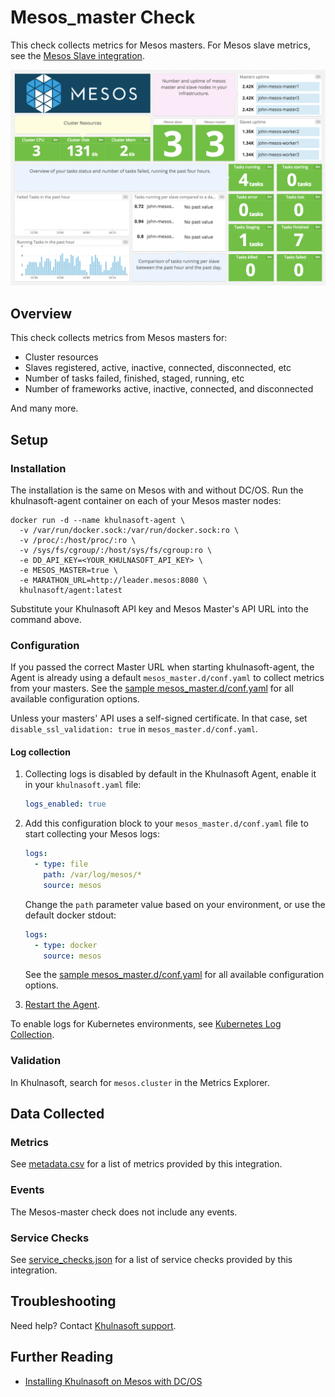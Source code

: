 # Mesos_master Check

This check collects metrics for Mesos masters. For Mesos slave metrics, see the [Mesos Slave integration][1].

![Mesos master Dashboard][2]

## Overview

This check collects metrics from Mesos masters for:

- Cluster resources
- Slaves registered, active, inactive, connected, disconnected, etc
- Number of tasks failed, finished, staged, running, etc
- Number of frameworks active, inactive, connected, and disconnected

And many more.

## Setup

### Installation

The installation is the same on Mesos with and without DC/OS. Run the khulnasoft-agent container on each of your Mesos master nodes:

```shell
docker run -d --name khulnasoft-agent \
  -v /var/run/docker.sock:/var/run/docker.sock:ro \
  -v /proc/:/host/proc/:ro \
  -v /sys/fs/cgroup/:/host/sys/fs/cgroup:ro \
  -e DD_API_KEY=<YOUR_KHULNASOFT_API_KEY> \
  -e MESOS_MASTER=true \
  -e MARATHON_URL=http://leader.mesos:8080 \
  khulnasoft/agent:latest
```

Substitute your Khulnasoft API key and Mesos Master's API URL into the command above.

### Configuration

If you passed the correct Master URL when starting khulnasoft-agent, the Agent is already using a default `mesos_master.d/conf.yaml` to collect metrics from your masters. See the [sample mesos_master.d/conf.yaml][3] for all available configuration options.

Unless your masters' API uses a self-signed certificate. In that case, set `disable_ssl_validation: true` in `mesos_master.d/conf.yaml`.

#### Log collection

1. Collecting logs is disabled by default in the Khulnasoft Agent, enable it in your `khulnasoft.yaml` file:

    ```yaml
    logs_enabled: true
    ```

2. Add this configuration block to your `mesos_master.d/conf.yaml` file to start collecting your Mesos logs:

    ```yaml
    logs:
      - type: file
        path: /var/log/mesos/*
        source: mesos
    ```

    Change the `path` parameter value based on your environment, or use the default docker stdout:

    ```yaml
    logs:
      - type: docker
        source: mesos
    ```

    See the [sample mesos_master.d/conf.yaml][3] for all available configuration options.

3. [Restart the Agent][4].

To enable logs for Kubernetes environments, see [Kubernetes Log Collection][5].

### Validation

In Khulnasoft, search for `mesos.cluster` in the Metrics Explorer.

## Data Collected

### Metrics

See [metadata.csv][6] for a list of metrics provided by this integration.

### Events

The Mesos-master check does not include any events.

### Service Checks

See [service_checks.json][7] for a list of service checks provided by this integration.

## Troubleshooting

Need help? Contact [Khulnasoft support][8].

## Further Reading

- [Installing Khulnasoft on Mesos with DC/OS][9]

[1]: https://docs.khulnasoft.com/integrations/mesos/#mesos-slave-integration
[2]: https://raw.githubusercontent.com/KhulnaSoft/integrations-core/master/mesos_master/images/mesos_dashboard.png
[3]: https://github.com/KhulnaSoft/integrations-core/blob/master/mesos_master/khulnasoft_checks/mesos_master/data/conf.yaml.example
[4]: https://docs.khulnasoft.com/agent/guide/agent-commands/#start-stop-and-restart-the-agent
[5]: https://docs.khulnasoft.com/agent/kubernetes/log/
[6]: https://github.com/KhulnaSoft/integrations-core/blob/master/mesos_master/metadata.csv
[7]: https://github.com/KhulnaSoft/integrations-core/blob/master/mesos_master/assets/service_checks.json
[8]: https://docs.khulnasoft.com/help/
[9]: https://www.khulnasoft.com/blog/deploy-khulnasoft-dcos
